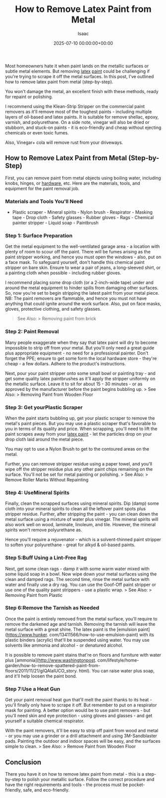 ﻿---
title: How to Remove Latex Paint from Metal
description: Most homeowners hate it when paint lands on the metallic surfaces or subtle metal elements. But removing latex paint could be challenging if you're trying to...
slug: /how-to-remove-latex-paint-from-metal/
date: 2025-07-10 00:00:00+00:00
lastmod: 2025-07-10 00:00:00+03:00
author: Isaac
categories:
- DIY Paintings
tags:
- diy-paintings
- latex
- paint
layout: post
---

Most homeowners hate it when paint lands on the metallic surfaces or subtle metal elements. But removing [latex](https://pestpolicy.com/how-to-remove-latex-paint-from-concrete/) [paint](https://pestpolicy.com/what-is-latex-paint-used-for/) could be challenging if you're trying to scrape it off the metal surfaces. In this post, I've outlined how to remove latex paint from metal (step-by-step).

You won't damage the metal, an excellent finish with these methods, ready for repaint or polishing.

I recommend using the Klean-Strip Stripper on the commercial paint removers as it'll remove most of the toughest paints - including multiple layers of oil-based and latex paints. It is suitable for remove shellac, epoxy, varnish, and polyurethane. On a side note, vinegar will also be dried or stubborn, and stuck-on paints - it is eco-friendly and cheap without ejecting chemicals or even toxic fumes.

Also, Vinegar+ cola will remove rust from your driveways.

##  How to Remove Latex Paint from Metal (Step-by-Step)

First, you can remove paint from metal objects using boiling water, including knobs, hinges, or [hardware](https://thecraftsmanblog.com/how-to-restore-old-hardware/), etc. Here are the materials, tools, and equipment for the paint removal job.

###  Materials and Tools You'll Need

- Plastic scraper - Mineral spirits - Nylon brush - Respirator - Masking tape - Drop cloth - Safety glasses - Rubber gloves - Rags - Chemical painter stripper - Liquid soap - Paintbrush

###  Step 1: Surface Preparation

Get the metal equipment to the well-ventilated garage area - a location with plenty of room to scour off the paint. There will be fumes arising as the paint stripper working, and hence you must open the windows - also, put on a face mask. To safeguard yourself, don't handle this chemical paint stripper on bare skin. Ensure to wear a pair of jeans, a long-sleeved shirt, or a painting cloth when possible - including rubber gloves.

I recommend placing some drop cloth (or a 2-inch-wide tape) under and around the metal equipment to hinder spills from damaging other surfaces. So, now you're set to begin stripping the latest paint from your metal piece. NB: The paint removers are flammable, and hence you must not have anything that could ignite around the work surface. Also, put on face masks, gloves, protective clothing, and safety glasses.

> See Also: > Removing paint from brick

###  Step 2: Paint Removal

Many people exaggerate when they say that latex paint will dry to become impossible to strip off from your metal. But you'll only need a great guide plus appropriate equipment - no need for a professional painter. Don't forget the PPE; ensure to get some form the local hardware store - they're cheap - a few dollars. Adhere to the product's instructions.

Next, pour your paint stripper onto some small bowl or painting tray - and get some quality latex paintbrushes as it'll apply the stripper uniformly on the metallic surface. Leave it to sit for about 15 - 30 minutes - or as approved by the manufacturer before the paint begins bubbling up. > See Also: > Removing Paint from Wooden Floor

###  Step 3: Get yourPlastic Scraper

When the paint starts bubbling up, get your plastic scraper to remove the metal's paint pieces. But you may use a plastic scraper that's favorable to you in terms of its quality and price. When scrapping, you'll need to lift the paint scrapes away from your [latex paint](https://pestpolicy.com/what-is-latex-paint-used-for/) - let the particles drop on your drop cloth laid around the metal piece.

You may opt to use a Nylon Brush to get to the contoured areas on the metal.

Further, you can remove stripper residue using a paper towel, and you'll wipe off the stripper residue plus any other paint chips remaining on the surface. You'll not be set for metal painting or polishing. > See Also: > Remove Roller Marks Without Repainting

###  Step 4: UseMineral Spirits

Finally, clean the scrapped surfaces using mineral spirits. Dip (damp) some cloth into your mineral spirits to clean all the leftover paint spots plus stripper residue. Further, after stripping the paint - you can clean down the metal surface using a mixture of water plus vinegar. The mineral spirits will also work well on wood, laminate, linoleum, and tile. However, the mineral spirits won't remove polyurethane as.

Hence you'll require a rejuvenator - which is a solvent-thinned paint stripper to soften your polyurethane - great for alkyd & oil-based paints.

###  Step 5:Buff Using a Lint-Free Rag

Next, get some clean rags - damp it with some warm water mixed with some liquid soap in a bowl. Now wipe down your metal surfaces using the clean and damped rags. The second time, rinse the metal surface with water and finally use a dry rag. You can use the Goof-Off paint stripper or use one of the quality paint strippers - use a plastic wrap. > See Also: > Removing Paint from Plastic

###  Step 6:Remove the Tarnish as Needed

Once the paint is entirely removed from the metal surface, you'll require to remove the darkened age and tarnish. Removing the tarnish will leave the metal surface with a great shine. The latex paint is the [emulsion paint](https://www.hunker. com/13411566/how-to-use-emulsion-paint) with its plastic binders (acrylic) that'll be suspended using water. You may use solvents like ammonia and alcohol - or denatured alcohol.

It is possible to remove paint stains that're on floors and furniture with water plus [ammonia](http://www.washingtonpost. com/lifestyle/home-garden/how-to-remove-spattered-paint-from-floors/2011/11/21/gIQAlaIUCO_story. html). You can raise water plus soap, and it'll help loosen the paint bond.

###  Step 7:Use a Heat Gun

Get your paint removal heat gun that'll melt the paint thanks to its heat - you'll finally only have to scrape it off. But remember to put on a respirator mask for painting. A better option would be to use paint removers - but you'll need skin and eye protection - using gloves and glasses - and get yourself a suitable chemical respirator.

With the paint removers, it'll be easy to strip off paint from wood and metal - or you may use a grinder or a drill attachment and using 3M-Sandblaster pads. Painting the outdoor and indoor spaces will be easy, and the surfaces simple to clean. > See Also: > Remove Paint from Wooden Floor

##  Conclusion

There you have it on how to remove latex paint from metal - this is a step-by-step to polish your metallic surface. Follow the correct procedure and have the right requirements and tools - the process must be pocket-friendly, safe, and eco-friendly.


